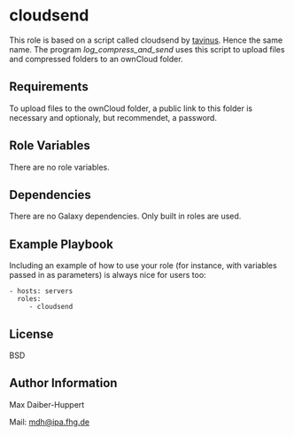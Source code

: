 cloudsend
=========

This role is based on a script called cloudsend by [tavinus](https://github.com/tavinus). Hence the same name. The program *log_compress_and_send*  uses  this script to upload files and compressed folders to an ownCloud folder.

Requirements
------------

To upload files to the ownCloud folder, a public link to this folder is necessary and optionaly, but recommendet, a password.

Role Variables
--------------

There are no role variables.

Dependencies
------------

There are no Galaxy dependencies. Only built in roles are used.

Example Playbook
----------------

Including an example of how to use your role (for instance, with variables passed in as parameters) is always nice for users too:

    - hosts: servers
      roles:
         - cloudsend

License
-------

BSD

Author Information
------------------

Max Daiber-Huppert

Mail: [mdh@ipa.fhg.de](mailto:max.daiber-huppert@ipa.fraunhofer.de?subject=ansible&nbsp;role:&nbsp;cloudsend)
